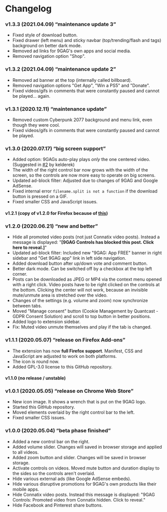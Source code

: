 # Changelog

### v1.3.3 (2021.04.09) “maintenance update 3”
- Fixed style of download button.
- Fixed drawer (left menu) and sticky navbar (top/trending/flash and tags) background on better dark mode.
- Removed ad links for 9GAG's own apps and social media.
- Removed navigation option "Shop".

### v1.3.2 (2021.04.09) “maintenance update 2”
- Removed ad banner at the top (internally called billboard).
- Removed navigation options "Get App", "Win a PS5" and "Donate".
- Fixed videos/gifs in comments that were constantly paused and cannot be played... again.

### v1.3.1 (2020.12.11) “maintenance update”
- Removed custom Cyberpunk 2077 background and menu link, even though they were cool.
- Fixed videos/gifs in comments that were constantly paused and cannot be played.

### v1.3.0 (2020.07.17) “big screen support”
- Added option: 9GAGs auto-play plays _only_ the one centered video. (Suggested in [#2](https://github.com/niklas-englert/9GAG-Controls/issues/2) by kelderek)
- The width of the right control bar now grows with the width of the screen, so the controls are now more easy to operate on big screens.
- Updated ad-block filter: Adjusted due to changes of 9GAG and Google AdSense.
- Fixed internal error `filename.split is not a function` if the download button is pressed on a GIF.
- Fixed smaller CSS and JavaScript issues.

#### v1.2.1 (copy of v1.2.0 for Firefox because of [this](https://discourse.mozilla.org/t/-/62570))

### v1.2.0 (2020.06.21) “new and better”
- Hide all promoted video posts (not just Connatix video posts). Instead a message is displayed: "**[9GAG Controls has blocked this post. Click here to reveal.]**"
- Updated ad-block filter: Included new "9GAG: App FREE" banner in right sidebar and "Get 9GAG app" link in left side navigation.
- Added download button after up/down vote and comment button.
- Better dark mode. Can be switched off by a checkbox at the top left corner.
- Posts can be downloaded as JPEG or MP4 via the context menu opened with a right click. Video posts have to be right clicked on the controls at the bottom. Clicking the center will not work, because an invisible mute/unmute area is stretched over the video.
- Changes of the settings (e.g. volume and zoom) now synchronize between tabs.
- Moved "Manage consent" button (Cookie Management by Quantcast - GDPR Consent Solution) and scroll to top button in better positions.
- Added logo to extension sidebar.
- Fix: Muted video unmute themselves and play if the tab is changed.

### v1.1.1 (2020.05.07) “release on Firefox Add-ons”
- The extension has now **full Firefox support**. Manifest, CSS and JavaScript are adjusted to work on both platforms.
- The icon is round now.
- Added GPL-3.0 license to this GitHub repository.

#### v1.1.0 (no release / unstable)

### v1.0.1 (2020.05.05) “release on Chrome Web Store”
- New icon image. It shows a wrench that is put on the 9GAG logo.
- Started this GitHub repository.
- Moved elements overlaid by the right control bar to the left.
- Fixed smaller CSS issues.

### v1.0.0 (2020.05.04) “beta phase finished”
- Added a new control bar on the right.
- Added volume slider. Changes will saved in browser storage and applied to all videos.
- Added zoom button and slider. Changes will be saved in browser storage.
- Activate controls on videos. Moved mute button and duration display to the sides so the controls aren't overlaid.
- Hide various external ads (like Google AdSense embeds).
- Hide various disruptive promotions for 9GAG's own products like their mobile apps.
- Hide Connatix video posts. Instead this message is displayed: "9GAG Controls: Promoted video from Connatix hidden. Click to reveal."
- Hide Facebook and Pinterest share buttons.
